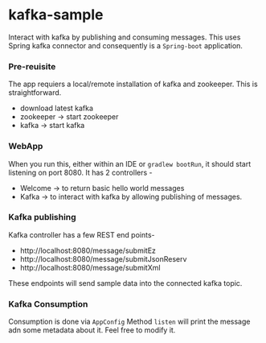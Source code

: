 # kafka-sample

Interact with kafka by publishing and consuming messages.
This uses Spring kafka connector and consequently is a `Spring-boot` application.

### Pre-reuisite
The app requiers a local/remote installation of kafka and zookeeper.
This is straightforward. 
  + download latest kafka
  + zookeeper -> start zookeeper
  + kafka -> start kafka
  
### WebApp
When you run this, either within an IDE or `gradlew bootRun`, it should start listening on port 8080.
It has 2 controllers - 
  + Welcome -> to return basic hello world messages
  + Kafka   -> to interact with kafka by allowing publishing of messages.
  
### Kafka publishing
Kafka controller has a few REST end points-
  + http://localhost:8080/message/submitEz
  + http://localhost:8080/message/submitJsonReserv
  + http://localhost:8080/message/submitXml
  
These endpoints will send sample data into the connected kafka topic.

### Kafka Consumption
Consumption is done via `AppConfig`
Method `listen` will print the message adn some metadata about it. Feel free to modify it.
